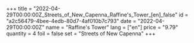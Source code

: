 +++
title = "2022-04-29T00:00:00Z_Streets_of_New_Capenna_Raffine's_Tower_[en]_false"
id = "a2c56479-4bee-4edb-80d7-4af010b7c793"
date = "2022-04-29T00:00:00Z"
name = "Raffine's Tower"
lang = ["en"]
price = "9.79"
quantity = 4
foil = false
set = "Streets of New Capenna"
+++
